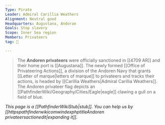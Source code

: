 ```yaml
---
Type: Pirate
Leader: Admiral Carillia Weathers
Alignment: Neutral good
Headquarters: Augustana, Andoran
Goals: Stop slavery
Scope: Inner Sea region
Members: Privateers
tag: 👥

---
```


> The **Andoren privateers** were officially sanctioned in [[4709 AR]] and their home port is [[Augustana]]. The newly formed [[Office of Privateering Actions]], a division of the Andoren Navy that grants [[Letter of marque|letters of marque]] to privateers and tracks their actions, is headed by [[Carillia Weathers|Admiral Carillia Weathers]].
> The Andoren privateer flag depicts an [[PathfinderWiki/Geography/Cities/Eagle|eagle]] clawing a gull on a field of blue.



*This page is a [[PathfinderWikiStub|stub]]. You can help us by [[httpspathfinderwikicomwindexphptitleAndoren privateersactionedit|expanding it]].*







